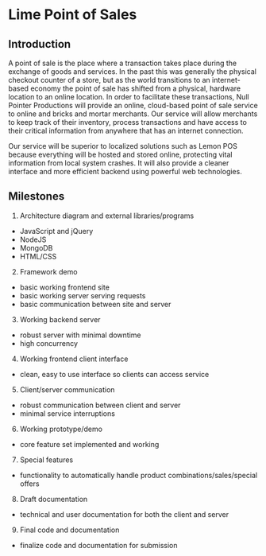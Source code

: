 Lime Point of Sales
===================

Introduction
------------

A point of sale is the place where a transaction takes place during the exchange of goods and services.  In the past this was generally the physical checkout counter of a store, but as the world transitions to an internet-based economy the point of sale has shifted from a physical, hardware location to an online location.  In order to facilitate these transactions, Null Pointer Productions will provide an online, cloud-based point of sale service to online and bricks and mortar merchants.  Our service will allow merchants to keep track of their inventory, process transactions and have access to their critical information from anywhere that has an internet connection.

Our service will be superior to localized solutions such as Lemon POS because everything will be hosted and stored online, protecting vital information from local system crashes.  It will also provide a cleaner interface and more efficient backend using powerful web technologies.

Milestones
----------

1. Architecture diagram and external libraries/programs
  * JavaScript and jQuery
  * NodeJS
  * MongoDB
  * HTML/CSS
2. Framework demo
  * basic working frontend site
  * basic working server serving requests
  * basic communication between site and server
3. Working backend server
  * robust server with minimal downtime
  * high concurrency
4. Working frontend client interface
  * clean, easy to use interface so clients can access service
5. Client/server communication
  * robust communication between client and server
  * minimal service interruptions
6. Working prototype/demo
  * core feature set implemented and working
7. Special features
  * functionality to automatically handle product combinations/sales/special offers
8. Draft documentation
  * technical and user documentation for both the client and server
9. Final code and documentation
  * finalize code and documentation for submission
